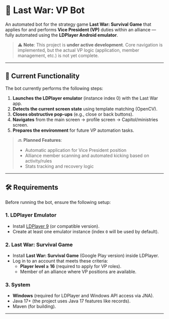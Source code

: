 # 🤖 Last War: VP Bot

An automated bot for the strategy game **Last War: Survival Game** that applies for and performs **Vice President (VP)** duties within an alliance — fully automated using the **LDPlayer Android emulator**.

> ⚠️ **Note**: This project is **under active development**. Core navigation is implemented, but the actual VP logic (application, member management, etc.) is not yet complete.

---

## 🎯 Current Functionality

The bot currently performs the following steps:

1. **Launches the LDPlayer emulator** (instance index 0) with the Last War app.
2. **Detects the current screen state** using template matching (OpenCV).
3. **Closes obstructive pop-ups** (e.g., close or back buttons).
4. **Navigates** from the main screen → profile screen → Capitol/ministries screen.
5. **Prepares the environment** for future VP automation tasks.

> 🔜 **Planned Features**:
> - Automatic application for Vice President position
> - Alliance member scanning and automated kicking based on activity/rules
> - Stats tracking and recovery logic

---

## 🛠️ Requirements

Before running the bot, ensure the following setup:

### 1. **LDPlayer Emulator**
- Install [LDPlayer 9](https://www.ldplayer.net/) (or compatible version).
- Create at least one emulator instance (index `0` will be used by default).

### 2. **Last War: Survival Game**
- Install **Last War: Survival Game** (Google Play version) inside LDPlayer.
- Log in to an account that meets these criteria:
    - **Player level ≥ 16** (required to apply for VP roles).
    - Member of an alliance where VP positions are available.

### 3. **System**
- **Windows** (required for LDPlayer and Windows API access via JNA).
- Java 17+ (the project uses Java 17 features like records).
- Maven (for building).

---

